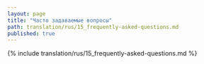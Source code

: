 ```yaml
---
layout: page
title: "Часто задаваемые вопросы"
path: translation/rus/15_frequently-asked-questions.md
published: true
---
```


{% include translation/rus/15_frequently-asked-questions.md %}
